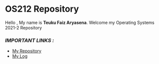 # OS212 Repository

Hello , My name is **Teuku Faiz Aryasena**.
Welcome my Operating Systems 2021-2 Repository

### *IMPORTANT LINKS :*
- [My Repository](https://github.com/teukufaiz/os212)
- [My Log](https://teukufaiz.github.io/os212/TXT/mylog.txt)
